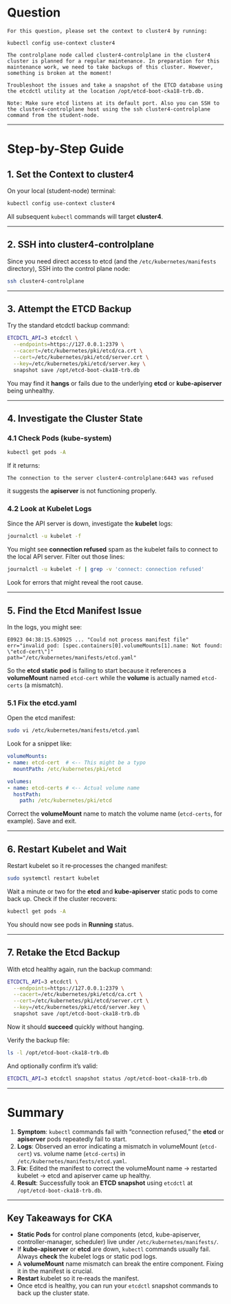 # Question

```
For this question, please set the context to cluster4 by running:

kubectl config use-context cluster4

The controlplane node called cluster4-controlplane in the cluster4 cluster is planned for a regular maintenance. In preparation for this maintenance work, we need to take backups of this cluster. However, something is broken at the moment!

Troubleshoot the issues and take a snapshot of the ETCD database using the etcdctl utility at the location /opt/etcd-boot-cka18-trb.db.

Note: Make sure etcd listens at its default port. Also you can SSH to the cluster4-controlplane host using the ssh cluster4-controlplane command from the student-node.
```

---

# Step-by-Step Guide

## 1. Set the Context to cluster4

On your local (student-node) terminal:

```bash
kubectl config use-context cluster4
```

All subsequent `kubectl` commands will target **cluster4**.

---

## 2. SSH into cluster4-controlplane

Since you need direct access to etcd (and the `/etc/kubernetes/manifests` directory), SSH into the control plane node:

```bash
ssh cluster4-controlplane
```

---

## 3. Attempt the ETCD Backup

Try the standard etcdctl backup command:

```bash
ETCDCTL_API=3 etcdctl \
  --endpoints=https://127.0.0.1:2379 \
  --cacert=/etc/kubernetes/pki/etcd/ca.crt \
  --cert=/etc/kubernetes/pki/etcd/server.crt \
  --key=/etc/kubernetes/pki/etcd/server.key \
  snapshot save /opt/etcd-boot-cka18-trb.db
```

You may find it **hangs** or fails due to the underlying **etcd** or **kube-apiserver** being unhealthy.

---

## 4. Investigate the Cluster State

### 4.1 Check Pods (kube-system)

```bash
kubectl get pods -A
```

If it returns:

```
The connection to the server cluster4-controlplane:6443 was refused
```

it suggests the **apiserver** is not functioning properly.

### 4.2 Look at Kubelet Logs

Since the API server is down, investigate the **kubelet** logs:

```bash
journalctl -u kubelet -f
```

You might see **connection refused** spam as the kubelet fails to connect to the local API server. Filter out those lines:

```bash
journalctl -u kubelet -f | grep -v 'connect: connection refused'
```

Look for errors that might reveal the root cause.

---

## 5. Find the Etcd Manifest Issue

In the logs, you might see:

```
E0923 04:38:15.630925 ... "Could not process manifest file" 
err="invalid pod: [spec.containers[0].volumeMounts[1].name: Not found: \"etcd-cert\"]" 
path="/etc/kubernetes/manifests/etcd.yaml"
```

So the **etcd static pod** is failing to start because it references a **volumeMount** named `etcd-cert` while the **volume** is actually named `etcd-certs` (a mismatch).

### 5.1 Fix the etcd.yaml

Open the etcd manifest:

```bash
sudo vi /etc/kubernetes/manifests/etcd.yaml
```

Look for a snippet like:

```yaml
volumeMounts:
- name: etcd-cert  # <-- This might be a typo
  mountPath: /etc/kubernetes/pki/etcd

volumes:
- name: etcd-certs # <-- Actual volume name
  hostPath:
    path: /etc/kubernetes/pki/etcd
```

Correct the **volumeMount** name to match the volume name (`etcd-certs`, for example). Save and exit.

---

## 6. Restart Kubelet and Wait

Restart kubelet so it re‐processes the changed manifest:

```bash
sudo systemctl restart kubelet
```

Wait a minute or two for the **etcd** and **kube-apiserver** static pods to come back up. Check if the cluster recovers:

```bash
kubectl get pods -A
```

You should now see pods in **Running** status.

---

## 7. Retake the Etcd Backup

With etcd healthy again, run the backup command:

```bash
ETCDCTL_API=3 etcdctl \
  --endpoints=https://127.0.0.1:2379 \
  --cacert=/etc/kubernetes/pki/etcd/ca.crt \
  --cert=/etc/kubernetes/pki/etcd/server.crt \
  --key=/etc/kubernetes/pki/etcd/server.key \
  snapshot save /opt/etcd-boot-cka18-trb.db
```

Now it should **succeed** quickly without hanging.

Verify the backup file:

```bash
ls -l /opt/etcd-boot-cka18-trb.db
```

And optionally confirm it’s valid:

```bash
ETCDCTL_API=3 etcdctl snapshot status /opt/etcd-boot-cka18-trb.db
```

---

# Summary

1. **Symptom**: `kubectl` commands fail with “connection refused,” the **etcd** or **apiserver** pods repeatedly fail to start.
2. **Logs**: Observed an error indicating a mismatch in volumeMount (`etcd-cert`) vs. volume name (`etcd-certs`) in `/etc/kubernetes/manifests/etcd.yaml`.
3. **Fix**: Edited the manifest to correct the volumeMount name → restarted kubelet → etcd and apiserver came up healthy.
4. **Result**: Successfully took an **ETCD snapshot** using `etcdctl` at `/opt/etcd-boot-cka18-trb.db`.

---

## Key Takeaways for CKA

- **Static Pods** for control plane components (etcd, kube-apiserver, controller-manager, scheduler) live under `/etc/kubernetes/manifests/`.
- If **kube-apiserver** or **etcd** are down, `kubectl` commands usually fail. Always **check** the kubelet logs or static pod logs.
- A **volumeMount** name mismatch can break the entire component. Fixing it in the manifest is crucial.
- **Restart** kubelet so it re‐reads the manifest.
- Once etcd is healthy, you can run your `etcdctl` snapshot commands to back up the cluster state.